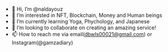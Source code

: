 - 👋 Hi, I’m @naldayouz
- 👀 I’m interested in NFT, Blockchain, Money and Human beings
- 🌱 I’m currently learning Yoga, Phychology, and Japanese
- 💞️ I’m looking to collaborate on creating an amazing service!
- 📫 How to reach me via email(dbwls00021@gmail.com) or Instagram(@gamzadiary)

<!---
naldayouz/naldayouz is a ✨ special ✨ repository because its `README.md` (this file) appears on your GitHub profile.
You can click the Preview link to take a look at your changes.
--->
